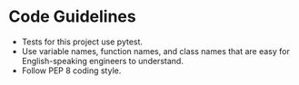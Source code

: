 # Code Guidelines

- Tests for this project use pytest.
- Use variable names, function names, and class names that are easy for English-speaking engineers to understand.
- Follow PEP 8 coding style.

